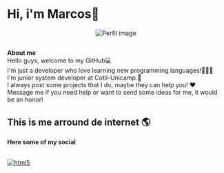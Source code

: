 # Hi, i'm Marcos👋
<div align="center">

![Perfil image](https://github.com/marcosjr1307/marcosjr1307/assets/113704716/0aaa4cef-1e84-4fb9-8ddf-68f4f349df4c)

</div>

##
**About me** <br/>
Hello guys, welcome to my GitHub💻 <br/>
I'm just a developer who love learning new programming languages!👨🏻‍💻<br/> 
I'm junior system developer at Cotil-Unicamp.🎒 <br/>
I always post some projects that I do, maybe they can help you! ♥️ <br/>
Message me if you need help or want to send some ideas for me, it would be an honor! <br/>

## This is me arround de internet 🌎

**Here some of my social**
<div style="display: inline_block"><br/> 
  <a href="https://www.instagram.com/dixx.m4rquinhos/" target="_blank"><img align="center" alt="html5" src="https://img.shields.io/badge/Instagram-E4405F?style=for-the-badge&logo=instagram&logoColor=white" target="_blank"> </a>
</div>

